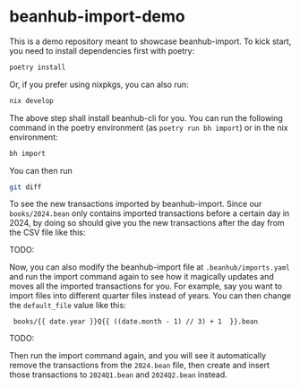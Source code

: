 # beanhub-import-demo
This is a demo repository meant to showcase beanhub-import. To kick start, you need to install dependencies first with poetry:

```bash
poetry install
```

Or, if you prefer using nixpkgs, you can also run:

```bash
nix develop
```

The above step shall install beanhub-cli for you.
You can run the following command in the poetry environment (as `poetry run bh import`) or in the nix environment:

```bash
bh import
```

You can then run 

```bash
git diff
```

To see the new transactions imported by beanhub-import.
Since our `books/2024.bean` only contains imported transactions before a certain day in 2024, by doing so should give you the new transactions after the day from the CSV file like this:

TODO:

Now, you can also modify the beanhub-import file at `.beanhub/imports.yaml` and run the import command again to see how it magically updates and moves all the imported transactions for you.
For example, say you want to import files into different quarter files instead of years.
You can then change the `default_file` value like this:

```
 books/{{ date.year }}Q{{ ((date.month - 1) // 3) + 1  }}.bean
```

TODO:

Then run the import command again, and you will see it automatically remove the transactions from the `2024.bean` file, then create and insert those transactions to `2024Q1.bean` and `2024Q2.bean` instead.
